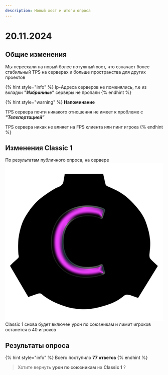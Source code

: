 ```yaml
---
description: Новый хост и итоги опроса
---
```


# 20.11.2024

## Общие изменения

Мы переехали на новый более потужный хост, что означает более стабильный TPS на серверах и больше пространства для других проектов

{% hint style="info" %}
Ip-Адреса серверов не поменялись, т.е из вкладки _**"Избранные"**_ серверы не пропали
{% endhint %}

{% hint style="warning" %}
**Напоминание**

TPS сервера почти никакого отношения не имеет к проблеме с _**"Телепортацией"**_

TPS сервера никак не влияет на FPS клиента или пинг игрока
{% endhint %}

## Изменения Classic 1

По результатам публичного опроса, на сервере <img src="../../.gitbook/assets/scp_logo_classic.png" alt="" data-size="line"> Classic 1 снова будет включен урон по союзникам и лимит игроков останется в 40 игроков

## Результаты опроса

{% hint style="info" %}
Всего поступило **77 ответов**
{% endhint %}

> Хотите вернуть **урон по союзникам** на **Classic 1** ?

```mermaid
```
